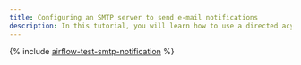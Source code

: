 ```yaml
---
title: Configuring an SMTP server to send e-mail notifications
description: In this tutorial, you will learn how to use a directed acyclic graph (DAG) to configure your SMTP server to send email notifications.
---
```


{% include [airflow-test-smtp-notification](../../_tutorials/dataplatform/airflow-test-smtp-notification.md) %}
